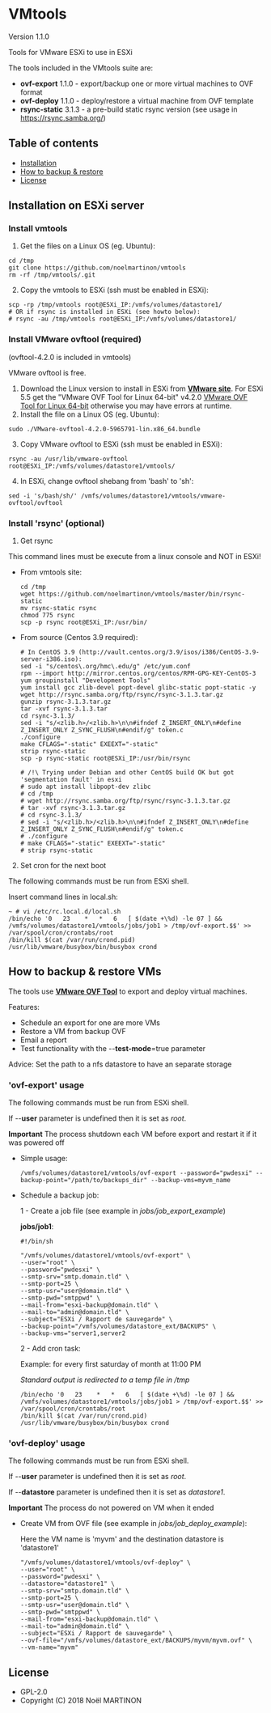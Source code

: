 # VMtools
Version 1.1.0

Tools for VMware ESXi to use in ESXi

The tools included in the VMtools suite are:
- **ovf-export** 1.1.0 - export/backup one or more virtual machines to OVF format
- **ovf-deploy** 1.1.0 - deploy/restore a virtual machine from OVF template
- **rsync-static** 3.1.3 - a pre-build static rsync version (see usage in https://rsync.samba.org/)

## Table of contents
- [Installation](#installation-on-esxi-server)
- [How to backup & restore](#how-to-backup--restore-vms)
- [License](#license)

## Installation on ESXi server

### Install vmtools

1. Get the files on a Linux OS (eg. Ubuntu):
  ```
  cd /tmp
  git clone https://github.com/noelmartinon/vmtools
  rm -rf /tmp/vmtools/.git
  ```
2. Copy the vmtools to ESXi (ssh must be enabled in ESXi): 
  ```
  scp -rp /tmp/vmtools root@ESXi_IP:/vmfs/volumes/datastore1/
  # OR if rsync is installed in ESXi (see howto below):
  # rsync -au /tmp/vmtools root@ESXi_IP:/vmfs/volumes/datastore1/
  ```

### Install VMware ovftool (required)
(ovftool-4.2.0 is included in vmtools)

VMware ovftool is free.

1. Download the Linux version to install in ESXi from [**VMware site**](https://my.vmware.com/). For ESXi 5.5 get the "VMware OVF Tool for Linux 64-bit" v4.2.0  [VMware OVF Tool for Linux 64-bit](https://my.vmware.com/fr/web/vmware/details?productId=353&downloadGroup=OVFTOOL420#product_downloads) otherwise you may have errors at runtime.
2. Install the file on a Linux OS (eg. Ubuntu):
  ```
  sudo ./VMware-ovftool-4.2.0-5965791-lin.x86_64.bundle
  ```
3. Copy VMware ovftool to ESXi (ssh must be enabled in ESXi): 
  ```
  rsync -au /usr/lib/vmware-ovftool root@ESXi_IP:/vmfs/volumes/datastore1/vmtools/
  ```
4. In ESXi, change ovftool shebang from 'bash' to 'sh':
  ```
  sed -i 's/bash/sh/' /vmfs/volumes/datastore1/vmtools/vmware-ovftool/ovftool
  ```

### Install 'rsync' (optional)

1. Get rsync

  This command lines must be execute from a linux console and NOT in ESXi!
- From vmtools site:
  ```
  cd /tmp
  wget https://github.com/noelmartinon/vmtools/master/bin/rsync-static
  mv rsync-static rsync
  chmod 775 rsync
  scp -p rsync root@ESXi_IP:/usr/bin/
  ```

- From source (Centos 3.9 required):
  ```
  # In CentOS 3.9 (http://vault.centos.org/3.9/isos/i386/CentOS-3.9-server-i386.iso):
  sed -i "s/centos\.org/hmc\.edu/g" /etc/yum.conf
  rpm --import http://mirror.centos.org/centos/RPM-GPG-KEY-CentOS-3
  yum groupinstall "Development Tools"
  yum install gcc zlib-devel popt-devel glibc-static popt-static -y
  wget http://rsync.samba.org/ftp/rsync/rsync-3.1.3.tar.gz
  gunzip rsync-3.1.3.tar.gz
  tar -xvf rsync-3.1.3.tar
  cd rsync-3.1.3/
  sed -i "s/<zlib.h>/<zlib.h>\n\n#ifndef Z_INSERT_ONLY\n#define Z_INSERT_ONLY Z_SYNC_FLUSH\n#endif/g" token.c
  ./configure
  make CFLAGS="-static" EXEEXT="-static"
  strip rsync-static
  scp -p rsync-static root@ESXi_IP:/usr/bin/rsync
     
  # /!\ Trying under Debian and other CentOS build OK but got 'segmentation fault' in esxi 
  # sudo apt install libpopt-dev zlibc
  # cd /tmp
  # wget http://rsync.samba.org/ftp/rsync/rsync-3.1.3.tar.gz
  # tar -xvf rsync-3.1.3.tar.gz
  # cd rsync-3.1.3/
  # sed -i "s/<zlib.h>/<zlib.h>\n\n#ifndef Z_INSERT_ONLY\n#define Z_INSERT_ONLY Z_SYNC_FLUSH\n#endif/g" token.c
  # ./configure
  # make CFLAGS="-static" EXEEXT="-static"
  # strip rsync-static
  ```

2. Set cron for the next boot

  The following commands must be run from ESXi shell.
  
  Insert command lines in local.sh:
  ```
  ~ # vi /etc/rc.local.d/local.sh 
  /bin/echo '0   23    *   *   6   [ $(date +\%d) -le 07 ] && /vmfs/volumes/datastore1/vmtools/jobs/job1 > /tmp/ovf-export.$$' >> /var/spool/cron/crontabs/root
  /bin/kill $(cat /var/run/crond.pid)
  /usr/lib/vmware/busybox/bin/busybox crond 
  ```

## How to backup & restore VMs
The tools use [**VMware OVF Tool**](https://www.vmware.com/support/developer/ovf/) to export and deploy virtual machines.

Features:
- Schedule an export for one are more VMs
- Restore a VM from backup OVF
- Email a report
- Test functionality with the --**test-mode**=true parameter

Advice: Set the path to a nfs datastore to have an separate storage

### 'ovf-export' usage
The following commands must be run from ESXi shell.

If --**user** parameter is undefined then it is set as _root_.

**Important** The process shutdown each VM before export and restart it if it was powered off

- Simple usage:
  ```
  /vmfs/volumes/datastore1/vmtools/ovf-export --password="pwdesxi" --backup-point="/path/to/backups_dir" --backup-vms=myvm_name
  ```
- Schedule a backup job:

  1 - Create a job file (see example in _jobs/job_export_example_)
  
  **jobs/job1**:
  ```
  #!/bin/sh

  "/vmfs/volumes/datastore1/vmtools/ovf-export" \
  --user="root" \
  --password="pwdesxi" \
  --smtp-srv="smtp.domain.tld" \
  --smtp-port=25 \
  --smtp-usr="user@domain.tld" \
  --smtp-pwd="smtppwd" \
  --mail-from="esxi-backup@domain.tld" \
  --mail-to="admin@domain.tld" \
  --subject="ESXi / Rapport de sauvegarde" \
  --backup-point="/vmfs/volumes/datastore_ext/BACKUPS" \
  --backup-vms="server1,server2
  ```
  
  2 - Add cron task:
  
  Example: for every first saturday of month at 11:00 PM
  
  _Standard output is redirected to a temp file in /tmp_
  ```
  /bin/echo '0   23    *   *   6   [ $(date +\%d) -le 07 ] && /vmfs/volumes/datastore1/vmtools/jobs/job1 > /tmp/ovf-export.$$' >> /var/spool/cron/crontabs/root
  /bin/kill $(cat /var/run/crond.pid)
  /usr/lib/vmware/busybox/bin/busybox crond
  ```
   
### 'ovf-deploy' usage
The following commands must be run from ESXi shell.

If --**user** parameter is undefined then it is set as _root_.

If --**datastore** parameter is undefined then it is set as _datastore1_.

**Important** The process do not powered on VM when it ended

- Create VM from OVF file (see example in _jobs/job_deploy_example_):

  Here the VM name is 'myvm' and the destination datastore is 'datastore1'
  ```
  "/vmfs/volumes/datastore1/vmtools/ovf-deploy" \
  --user="root" \
  --password="pwdesxi" \
  --datastore="datastore1" \
  --smtp-srv="smtp.domain.tld" \
  --smtp-port=25 \
  --smtp-usr="user@domain.tld" \
  --smtp-pwd="smtppwd" \
  --mail-from="esxi-backup@domain.tld" \
  --mail-to="admin@domain.tld" \
  --subject="ESXi / Rapport de sauvegarde" \
  --ovf-file="/vmfs/volumes/datastore_ext/BACKUPS/myvm/myvm.ovf" \
  --vm-name="myvm"
  ```

## License
- GPL-2.0
- Copyright (C) 2018 Noël MARTINON
